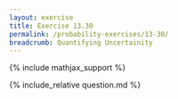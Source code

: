 ```yaml
---
layout: exercise
title: Exercise 13.30
permalink: /probability-exercises/13-30/
breadcrumb: Quantifying Uncertainity
---
```


{% include mathjax_support %}

<div><i class="arrow-up" data-chapter="probability-exercises" data-exercise="ex_30" data-rating="0"></i></div>
{% include_relative question.md %}
